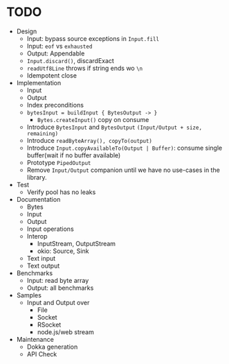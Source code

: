  # TODO
- Design
    - Input: bypass source exceptions in `Input.fill`
    - Input: `eof` vs `exhausted`
    - Output: Appendable
    - `Input.discard()`, discardExact
    - `readUtf8Line` throws if string ends wo `\n`
    - Idempotent close
- Implementation
    -  Input
    -  Output
    -  Index preconditions
    - `bytesInput = buildInput { BytesOutput -> }`
        - `Bytes.createInput()` copy on consume
    - Introduce `BytesInput` and `BytesOutput` `(Input/Output + size, remaining)`
    - Introduce `readByteArray(), copyTo(output)`
    - Introduce `Input.copyAvailableTo(Output | Buffer)`: consume single buffer(wait if no buffer available)
    - Prototype `PipedOutput`
    - Remove `Input/Output` companion until we have no use-cases in the library.
- Test
    - Verify pool has no leaks
- Documentation
    - Bytes
    - Input
    - Output
    - Input operations
    - Interop
       - InputStream, OutputStream
       - okio: Source, Sink
    - Text input
    - Text output
- Benchmarks
    -  Input: read byte array
    - Output: all benchmarks
- Samples
    - Input and Output over 
        - File
        - Socket
        - RSocket
        - node.js/web stream
- Maintenance
    - Dokka generation
    - API Check

